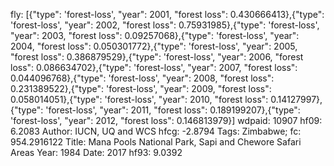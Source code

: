 fly: [{"type": 'forest-loss', "year": 2001, "forest loss": 0.430666413},{"type": 'forest-loss', "year": 2002, "forest loss": 0.75931985},{"type": 'forest-loss', "year": 2003, "forest loss": 0.09257068},{"type": 'forest-loss', "year": 2004, "forest loss": 0.050301772},{"type": 'forest-loss', "year": 2005, "forest loss": 0.386879529},{"type": 'forest-loss', "year": 2006, "forest loss": 0.086634702},{"type": 'forest-loss', "year": 2007, "forest loss": 0.044096768},{"type": 'forest-loss', "year": 2008, "forest loss": 0.231389522},{"type": 'forest-loss', "year": 2009, "forest loss": 0.058014051},{"type": 'forest-loss', "year": 2010, "forest loss": 0.14127997},{"type": 'forest-loss', "year": 2011, "forest loss": 0.189199207},{"type": 'forest-loss', "year": 2012, "forest loss": 0.146813979}]
wdpaid: 10907
hf09: 6.2083
Author: IUCN, UQ and WCS
hfcg: -2.8794
Tags: Zimbabwe;
fc: 954.2916122
Title: Mana Pools National Park, Sapi and Chewore Safari Areas
Year: 1984
Date: 2017
hf93: 9.0392
